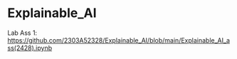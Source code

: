 # Explainable_AI
Lab Ass 1: https://github.com/2303A52328/Explainable_AI/blob/main/Explainable_AI_ass(2428).ipynb
